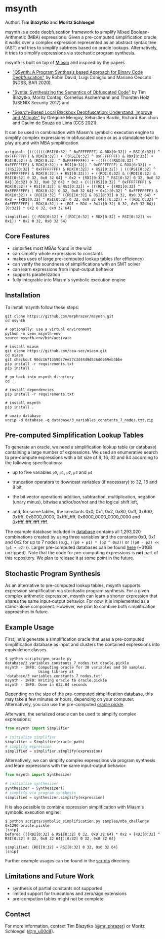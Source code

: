 # msynth
Author: **Tim Blazytko** and **Moritz Schloegel**

msynth is a code deobfuscation framework to simplify Mixed Boolean-Arithmetic (MBA) expressions. Given a pre-computed simplification oracle, it walks over a complex expression represented as an abstract syntax tree (AST) and tries to simplify subtrees based on oracle lookups. Alternatively, it tries to simplify expressions via stochastic program synthesis.  

msynth is built on top of [Miasm](https://github.com/cea-sec/miasm) and inspired by the papers 

* ["QSynth: A Program Synthesis based Approach for Binary Code Deobfuscation"](https://archive.bar/pdfs/bar2020-preprint9.pdf) by Robin David, Luigi Coniglio and Mariano Ceccato (NDSS, BAR 2020),

* ["Syntia: Synthesizing the Semantics of Obfuscated Code"](https://synthesis.to/papers/usenix17-syntia.pdf) by Tim Blazytko, Moritz Contag, Cornelius Aschermann and Thorsten Holz (USENIX Security 2017) and

* ["Search-Based Local Blackbox Deobfuscation: Understand, Improve and Mitigate"](https://binsec.github.io/assets/publications/papers/2021-ccs.pdf) by Grégoire Menguy, Sébastien Bardin, Richard Bonichon and Cauim de Souza de Lima (CCS 2021).


It can be used in combination with Miasm's symbolic execution engine to simplify complex expressions in obfuscated code or as a standalone tool to play around with MBA simplification.

```
original: {((((((((RSI[0:32] ^ 0xFFFFFFFF) & RDX[0:32]) + RSI[0:32]) ^ 0xFFFFFFFF) & RDX[0:32]) + ((RSI[0:32] ^ 0xFFFFFFFF) & RDX[0:32]) + RSI[0:32]) & (RDX[0:32] ^ 0xFFFFFFFF)) + -(((((((RSI[0:32] ^ 0xFFFFFFFF) & RDX[0:32]) + RSI[0:32]) ^ 0xFFFFFFFF) & RDX[0:32]) + ((RSI[0:32] ^ 0xFFFFFFFF) & RDX[0:32]) + RSI[0:32]) | (((RSI[0:32] ^ 0xFFFFFFFF) & RDX[0:32]) + RSI[0:32])) + ({RDI[0:32] & ({RDI[0:32] & RSI[0:32] 0 32, 0x0 32 64} * 0x2 + {RDI[0:32] ^ RSI[0:32] 0 32, 0x0 32 64})[0:32] 0 32, 0x0 32 64} * 0x2 + {((((RSI[0:32] ^ 0xFFFFFFFF) & RDX[0:32]) + RSI[0:32]) & RSI[0:32]) + (((RDI + {(RDI[0:32] ^ 0xFFFFFFFF) | RDX[0:32] 0 32, 0x0 32 64} + 0x1)[0:32] ^ 0xFFFFFFFF) & RDX[0:32]) + (RDI[0:32] ^ ({RDI[0:32] & RSI[0:32] 0 32, 0x0 32 64} * 0x2 + {RDI[0:32] ^ RSI[0:32] 0 32, 0x0 32 64})[0:32]) + ((RDI[0:32] ^ 0xFFFFFFFF) | RDX[0:32]) + (RDI + RDX + 0x1)[0:32] 0 32, 0x0 32 64})[0:32]) * 0x2 0 32, 0x0 32 64}

simplified: {(-RDX[0:32] + ((RDI[0:32] + RDX[0:32] + RSI[0:32]) << 0x1)) * 0x2 0 32, 0x0 32 64}
```


## Core Features

* simplifies most MBAs found in the wild
* can simplify whole expressions to constants
* makes uses of large pre-computed lookup tables (for efficiency)
* can verify the soundness of simplifications with an SMT solver
* can learn expressions from input-output behavior
* supports parallelization
* fully integrable into Miasm's symbolic execution engine

## Installation
To install msynth follow these steps:

```
git clone https://github.com/mrphrazer/msynth.git
cd msynth

# optionally: use a virtual environment
python -m venv msynth-env
source msynth-env/bin/activate

# install miasm
git clone https://github.com/cea-sec/miasm.git
cd miasm
git checkout 90dc1671b59077ee27c3d44d9d536d6659eb3bbe
pip install -r requirements.txt
pip install .

# go back into msynth directory
cd ..

# install dependencies
pip install -r requirements.txt

# install msynth
pip install .

# unzip database
unzip -d database -q database/3_variables_constants_7_nodes.txt.zip
```


## Pre-computed Simplification Lookup Tables

To generate an oracle, we need a simplification lookup table (or database) containing a large number of expressions. We used an enumerative search to pre-compute expressions with a bit size of 8, 16, 32 and 64 according to the following specifications:

* up to five variables `p0`, `p1`, `p2`, `p3` and `p4`

* truncation operators to downcast variables (if necessary) to 32, 16 and 8 bit,

* the bit vector operations addition, subtraction, multiplication, negation (unary minus), bitwise and/or/xor/not and the logical shift left,

* and, for some tables, the constants 0x0, 0x1, 0x2, 0x80, 0xff, 0x800, 0xffff, 0x8000_0000, 0xffff_ffff, 0x8000_0000_0000_0000 and 0xffff_ffff_ffff_ffff.

The example database included in [database](/database/) contains all 1,293,020 combinations created by using three variables and the constants 0x0, 0x1 and 0x2 for up to 7 nodes (e.g., `((p0 + p1) * (p2 ^ 0x2))` or `((p0 - p2) << (p1 + p2))`). Larger pre-computed databases can be found [here](https://synthesis.to/code/simplification_databases.7z) (~31GB unzipped). Note that the code for pre-computing expressions is __not__ part of this repository. We plan to release it at some point in the future.

## Stochastic Program Synthesis

As an alternative to pre-computed lookup tables, msynth supports expression simplification via stochastic program synthesis. For a given complex arithmetic expression, msynth can learn a shorter expression that shares the same input-output behavior. For now, it is implemented as a stand-alone component. However, we plan to combine both simplification approaches in future.

## Example Usage

First, let's generate a simplification oracle that uses a pre-computed simplification database as input and clusters the contained expressions into equivalence classes.

```
$ python scripts/gen_oracle.py database/3_variables_constants_7_nodes.txt oracle.pickle
msynth - INFO: Computing oracle for 30 variables and 50 samples. 
               Using library at 'database/3_variables_constants_7_nodes.txt'
msynth - INFO: Writing oracle to oracle.pickle
msynth - INFO: Done in 632.84 seconds
```

Depending on the size of the pre-computed simplification database, this may take a few minutes or hours, depending on your computer. Alternatively, you can use the pre-computed [oracle.pickle](/oracle.pickle).

Afterward, the serialized oracle can be used to simplify complex expressions:

```python
from msynth import Simplifier

# initialize simplifier
simplifier = Simplifier(oracle_path)
# simplify expression
simplified = simplifier.simplify(expression)
```

Alternatively, we can simplify complex expressions via program synthesis and learn expressions with the same input-output behavior:

```python
from msynth import Synthesizer

# initialize synthesizer
synthesizer = Synthesizer()
# simplify via program synthesis
simplified = synthesizer.simplify(expression)
```

It is also possible to combine expression simplification with Miasm's symbolic execution engine:

```
$ python scripts/symbolic_simplification.py samples/mba_challenge 0x1290 oracle.pickle
[snip]
before: {({RDI[0:32] & RSI[0:32] 0 32, 0x0 32 64} * 0x2 + {RDI[0:32] ^ RSI[0:32] 0 32, 0x0 32 64})[0:32] 0 32, 0x0 32 64}

simplified: {RDI[0:32] + RSI[0:32] 0 32, 0x0 32 64}
[snip]
```

Further example usages can be found in the [scripts](/scripts) directory.


## Limitations and Future Work

* synthesis of partial constants not supported
* limited support for truncations and zero/sign extensions
* pre-compution tables might not be complete

## Contact

For more information, contact Tim Blazytko ([@mr_phrazer](https://twitter.com/mr_phrazer)) or Moritz Schloegel ([@m_u00d8](https://twitter.com/m_u00d8)).
